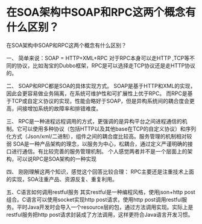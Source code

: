 # 在SOA架构中SOAP和RPC这两个概念有什么区别？


在SOA架构中SOAP和RPC这两个概念有什么区别？

一、
简单来说：SOAP = HTTP+XML+RPC
对于RPC本身可以走HTTP ,TCP等不同的协议，比如淘宝的Dubbo框架，RPC是可以选择走TCP协议还是走HTTP协议的。

二、
SOAP和RPC都是SOA的具体实现方式。
SOAP是基于HTTP和XML的实现，因此会更容易做业务隔离，在系统可维护性和可扩展性上优于RPC。
而RPC是基于TCP或自定义协议的实现，性能会略好于SOAP，但是异构系统间的耦合度会更高，间接增加系统的故障率和排错难度。

三、
RPC是一种进程远程调用的方式，更强调的是异构平台之间进程通信的机制。它可以使用多种协议（包括HTTP以及其他base在TCP的自定义协议）和序列化方式（Json/xml/二进制），组件之间的耦合度比较高。服务管理的机制相对较弱
SOA是一种产品架构的理念，以服务为中心，松耦合，通过定义严谨明确的接口进行通信。有比较完善的服务管理机制。
个人感觉两者并不是一个层面上的架构，可以说RPC是SOA架构的一种实现

四、
刚刚理解这两个知识，感觉这个回答比较合理：
RPC主要还是注重技术上面的实现，SOA注重产品、资源反复、重复利用。

五、C语言如何调用restful服务
其实restful是一种编程风格，使用json+http post组合。C语言可以使用socket实现http post请求，使用http post调用restful服务。平时Java开发时会导入一个resource层的包，通过方法调用实现。实际上是restful服务把http post请求封装成了方法调用，这样更符合Java语言开发习惯。